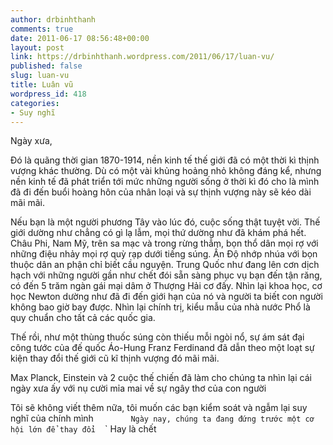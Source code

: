 ```yaml
---
author: drbinhthanh
comments: true
date: 2011-06-17 08:56:48+00:00
layout: post
link: https://drbinhthanh.wordpress.com/2011/06/17/luan-vu/
published: false
slug: luan-vu
title: Luân vũ
wordpress_id: 418
categories:
- Suy nghĩ
---
```


Ngày xưa,

Đó là quãng thời gian 1870-1914, nền kinh tế thế giới đã có một thời kì thịnh vượng khác thường. Dù có một vài khủng hoảng nhỏ không đáng kể, nhưng nền kinh tế đã phát triển tới mức những người sống ở thời kì đó cho là mình đã đi đến buổi hoàng hôn của nhân loại và sự thịnh vượng này sẽ kéo dài mãi mãi.

Nếu bạn là một người phương Tây vào lúc đó, cuộc sống thật tuyệt vời. Thế giới dường như chẳng có gì lạ lẫm, mọi thứ dường như đã khám phá hết. Châu Phi, Nam Mỹ, trên sa mạc và trong rừng thẳm, bọn thổ dân mọi rợ với những điệu nhảy mọi rợ quỳ rạp dưới tiếng súng. Ấn Độ nhớp nhúa với bọn thuộc dân an phận chỉ biết cầu nguyện. Trung Quốc như đang lên cơn dịch hạch với những người gần như chết đói sẵn sàng phục vụ bạn đến tận răng, có đến 5 trăm ngàn gái mại dâm ở Thượng Hải cơ đấy. Nhìn lại khoa học, cơ học Newton dường như đã đi đến giới hạn của nó và người ta biết con người không bao giờ bay được. Nhìn lại chính trị, kiểu mẫu của nhà nước Phổ là quy chuẩn cho tất cả các quốc gia.

Thế rồi, như một thùng thuốc súng còn thiếu mỗi ngòi nổ, sự ám sát đại công tước của đế quốc Áo-Hung Franz Ferdinand đã dẫn theo một loạt sự kiện thay đổi thế giới cũ kĩ thịnh vượng đó mãi mãi.

Max Planck, Einstein và 2 cuộc thế chiến đã làm cho chúng ta nhìn lại cái ngày xưa ấy với nụ cười mỉa mai về sự ngây thơ của con người

Tôi sẽ không viết thêm nữa, tôi muốn các bạn kiểm soát và ngẫm lại suy nghĩ của chính mình `
`
`
`
`
`
`
`
`
`
`
Ngày nay, chúng ta đang đứng trước một cơ hội lớn để thay đổi `
`
`
`
Hay là chết
